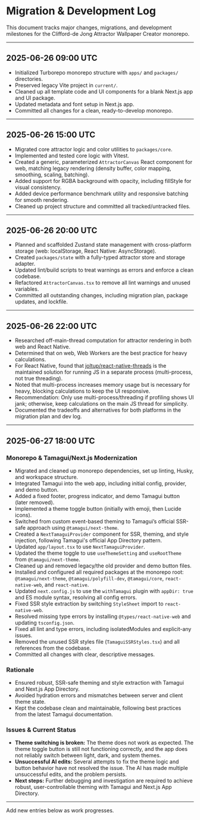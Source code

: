 # Migration & Development Log

This document tracks major changes, migrations, and development milestones for the Clifford-de Jong Attractor Wallpaper Creator monorepo.

---

## 2025-06-26 09:00 UTC
- Initialized Turborepo monorepo structure with `apps/` and `packages/` directories.
- Preserved legacy Vite project in `current/`.
- Cleaned up all template code and UI components for a blank Next.js app and UI package.
- Updated metadata and font setup in Next.js app.
- Committed all changes for a clean, ready-to-develop monorepo.

---

## 2025-06-26 15:00 UTC
- Migrated core attractor logic and color utilities to `packages/core`.
- Implemented and tested core logic with Vitest.
- Created a generic, parameterized `AttractorCanvas` React component for web, matching legacy rendering (density buffer, color mapping, smoothing, scaling, batching).
- Added support for RGBA background with opacity, including fillStyle for visual consistency.
- Added device performance benchmark utility and responsive batching for smooth rendering.
- Cleaned up project structure and committed all tracked/untracked files.

---

## 2025-06-26 20:00 UTC
- Planned and scaffolded Zustand state management with cross-platform storage (web: localStorage, React Native: AsyncStorage).
- Created `packages/state` with a fully-typed attractor store and storage adapter.
- Updated lint/build scripts to treat warnings as errors and enforce a clean codebase.
- Refactored `AttractorCanvas.tsx` to remove all lint warnings and unused variables.
- Committed all outstanding changes, including migration plan, package updates, and lockfile.

---

## 2025-06-26 22:00 UTC
- Researched off-main-thread computation for attractor rendering in both web and React Native.
- Determined that on web, Web Workers are the best practice for heavy calculations.
- For React Native, found that [joltup/react-native-threads](https://github.com/joltup/react-native-threads) is the maintained solution for running JS in a separate process (multi-process, not true threading).
- Noted that multi-process increases memory usage but is necessary for heavy, blocking calculations to keep the UI responsive.
- Recommendation: Only use multi-process/threading if profiling shows UI jank; otherwise, keep calculations on the main JS thread for simplicity.
- Documented the tradeoffs and alternatives for both platforms in the migration plan and dev log.

---

## 2025-06-27 18:00 UTC

### Monorepo & Tamagui/Next.js Modernization
- Migrated and cleaned up monorepo dependencies, set up linting, Husky, and workspace structure.
- Integrated Tamagui into the web app, including initial config, provider, and demo button.
- Added a fixed footer, progress indicator, and demo Tamagui button (later removed).
- Implemented a theme toggle button (initially with emoji, then Lucide icons).
- Switched from custom event-based theming to Tamagui’s official SSR-safe approach using `@tamagui/next-theme`.
- Created a `NextTamaguiProvider` component for SSR, theming, and style injection, following Tamagui's official App Directory pattern.
- Updated `app/layout.tsx` to use `NextTamaguiProvider`.
- Updated the theme toggle to use `useThemeSetting` and `useRootTheme` from `@tamagui/next-theme`.
- Cleaned up and removed legacy/the old provider and demo button files.
- Installed and configured all required packages at the monorepo root: `@tamagui/next-theme`, `@tamagui/polyfill-dev`, `@tamagui/core`, `react-native-web`, and `react-native`.
- Updated `next.config.js` to use the `withTamagui` plugin with `appDir: true` and ES module syntax, resolving all config errors.
- Fixed SSR style extraction by switching `StyleSheet` import to `react-native-web`.
- Resolved missing type errors by installing `@types/react-native-web` and updating `tsconfig.json`.
- Fixed all lint and type errors, including isolatedModules and explicit-any issues.
- Removed the unused SSR styles file (`TamaguiSSRStyles.tsx`) and all references from the codebase.
- Committed all changes with clear, descriptive messages.

### Rationale
- Ensured robust, SSR-safe theming and style extraction with Tamagui and Next.js App Directory.
- Avoided hydration errors and mismatches between server and client theme state.
- Kept the codebase clean and maintainable, following best practices from the latest Tamagui documentation.

### Issues & Current Status
- **Theme switching is broken:** The theme does not work as expected. The theme toggle button is still not functioning correctly, and the app does not reliably switch between light, dark, and system themes.
- **Unsuccessful AI edits:** Several attempts to fix the theme logic and button behavior have not resolved the issue. The AI has made multiple unsuccessful edits, and the problem persists.
- **Next steps:** Further debugging and investigation are required to achieve robust, user-controllable theming with Tamagui and Next.js App Directory.

---

Add new entries below as work progresses.
